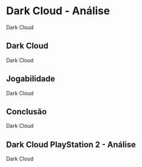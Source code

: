---
---

# Dark Cloud - Análise

Dark Cloud

## Dark Cloud

Dark Cloud

## Jogabilidade

Dark Cloud

## Conclusão

Dark Cloud

## Dark Cloud PlayStation 2 - Análise

Dark Cloud
